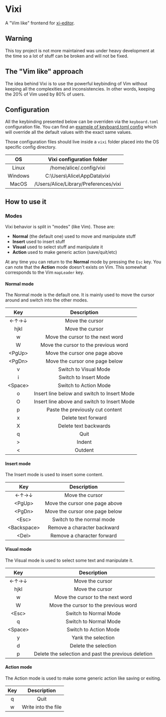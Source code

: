 # Vixi

A "Vim like" frontend for [xi-editor](https://github.com/xi-editor/xi-editor).

## Warning

This toy project is not more maintained was under heavy development at the time so a lot of stuff
can be broken and will not be fixed.


## The "Vim like" approach

The idea behind Vixi is to use the powerful keybinding of Vim without keeping
all the complexities and inconsistencies. In other words, keeping the 20% of
Vim used by 80% of users.


## Configuration

All the keybinding presented below can be overriden via the `keyboard.toml`
configuration file. You can find an [example of keyboard.toml config](./resources/keyboard.toml)
which will override all the default values with the exact same values.

Those configuration files should live inside a `vixi` folder placed into the
OS specific config directory.

|  **OS** |     **Vixi configuration folder**     |
|:-------:|:-------------------------------------:|
|  Linux  |        /home/alice/.config/vixi       |
| Windows |      C:\Users\Alice\AppData\vixi      |
|  MacOS  | /Users/Alice/Library/Preferences/vixi |


## How to use it

### Modes

Vixi behavior is split in "modes" (like Vim). Those are:
- **Normal** (the default one) used to move and manipulate stuff
- **Insert** used to insert stuff
- **Visual** used to select stuff and manipulate it
- **Action** used to make generic action (save/quit/etc)

At any time you can return to the **Normal** mode by pressing the `Esc` key.
You can note that the **Action** mode doesn't exists on Vim. This somewhat
corresponds to the Vim `mapLeader` key.


#### Normal mode

The Normal mode is the default one. It is mainly used to move the cursor around
and switch into the other modes.

|  **Key** |               **Description**               |
|:--------:|:-------------------------------------------:|
|   ←↑→↓   |               Move the cursor               |
|   hjkl   |               Move the cursor               |
|     w    |       Move the cursor to the next word      |
|     W    |     Move the cursor to the previous word    |
|  \<PgUp> |        Move the cursor one page above       |
|  \<PgDn> |        Move the cursor one page below       |
|     v    |            Switch to Visual Mode            |
|     i    |            Switch to Insert Mode            |
| \<Space> |            Switch to Action Mode            |
|     o    | Insert line below and switch to Insert Mode |
|     O    | Insert line above and switch to Insert Mode |
|     p    |       Paste the previously cut content      |
|     x    |             Delete text forward             |
|     X    |            Delete text backwards            |
|     q    |                    Quit                     |
|     >    |                   Indent                    |
|     <    |                  Outdent                    |


#### Insert mode

The Insert mode is used to insert some content.

|    **Key**   |         **Description**        |
|:------------:|:------------------------------:|
|     ←↑→↓     |         Move the cursor        |
|    \<PgUp>   | Move the cursor one page above |
|    \<PgDn>   | Move the cursor one page below |
|    \<Esc>    |    Switch to the normal mode   |
| \<Backspace> |   Remove a character backward  |
|    \<Del>    |   Remove a character forward   |


#### Visual mode

The Visual mode is used to select some text and manipulate it.

|  **Key** |                   **Description**                   |
|:--------:|:---------------------------------------------------:|
|   ←↑→↓   |                   Move the cursor                   |
|   hjkl   |                   Move the cursor                   |
|     w    |           Move the cursor to the next word          |
|     W    |         Move the cursor to the previous word        |
|  \<Esc>  |                Switch to Normal Mode                |
|     q    |                Switch to Normal Mode                |
| \<Space> |                Switch to Action Mode                |
|     y    |                  Yank the selection                 |
|     d    |                 Delete the selection                |
|     p    | Delete the selection and past the previous deletion |


#### Action mode

The Action mode is used to make some generic action like saving or exiting.

| **Key** |   **Description**   |
|:-------:|:-------------------:|
|    q    |         Quit        |
|    w    | Write into the file |

